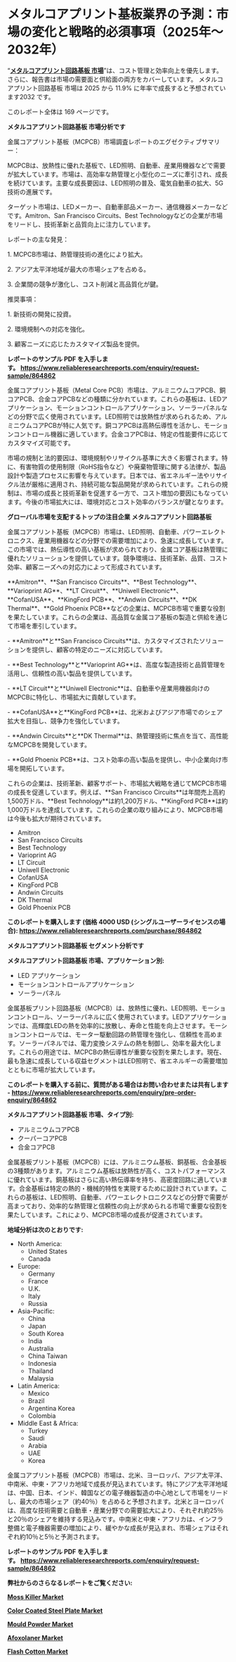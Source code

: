<p><h1>メタルコアプリント基板業界の予測：市場の変化と戦略的必須事項（2025年～2032年）</h1></p><p>&ldquo;<strong><a href="https://www.reliableresearchreports.com/metal-core-printed-circuit-board-r864862?utm_campaign=110&utm_medium=9&utm_source=Github&utm_content=ia&utm_term=26012025&utm_id=metal-core-printed-circuit-board">メタルコアプリント回路基板 市場</a></strong>&rdquo;は、コスト管理と効率向上を優先します。 さらに、報告書は市場の需要面と供給面の両方をカバーしています。 メタルコアプリント回路基板 市場は 2025 から 11.9% に年率で成長すると予想されています2032 です。</p>
<p>このレポート全体は 169 ページです。</p>
<p><strong>メタルコアプリント回路基板 市場分析です</strong></p>
<p><p>金属コアプリント基板（MCPCB）市場調査レポートのエグゼクティブサマリー：  </p><p>MCPCBは、放熱性に優れた基板で、LED照明、自動車、産業用機器などで需要が拡大しています。市場は、高効率な熱管理と小型化のニーズに牽引され、成長を続けています。主要な成長要因は、LED照明の普及、電気自動車の拡大、5G技術の進展です。  </p><p>ターゲット市場は、LEDメーカー、自動車部品メーカー、通信機器メーカーなどです。Amitron、San Francisco Circuits、Best Technologyなどの企業が市場をリードし、技術革新と品質向上に注力しています。  </p><p>レポートの主な発見：  </p><p>1. MCPCB市場は、熱管理技術の進化により拡大。  </p><p>2. アジア太平洋地域が最大の市場シェアを占める。  </p><p>3. 企業間の競争が激化し、コスト削減と高品質化が鍵。  </p><p>推奨事項：  </p><p>1. 新技術の開発に投資。  </p><p>2. 環境規制への対応を強化。  </p><p>3. 顧客ニーズに応じたカスタマイズ製品を提供。</p></p>
<p><strong>レポートのサンプル PDF を入手します。&nbsp;<a href="https://www.reliableresearchreports.com/enquiry/request-sample/864862?utm_campaign=110&utm_medium=9&utm_source=Github&utm_content=ia&utm_term=26012025&utm_id=metal-core-printed-circuit-board">https://www.reliableresearchreports.com/enquiry/request-sample/864862</a></strong></p>
<p><p>金属コアプリント基板（Metal Core PCB）市場は、アルミニウムコアPCB、銅コアPCB、合金コアPCBなどの種類に分かれています。これらの基板は、LEDアプリケーション、モーションコントロールアプリケーション、ソーラーパネルなどの分野で広く使用されています。LED照明では放熱性が求められるため、アルミニウムコアPCBが特に人気です。銅コアPCBは高熱伝導性を活かし、モーションコントロール機器に適しています。合金コアPCBは、特定の性能要件に応じてカスタマイズ可能です。</p><p>市場の規制と法的要因は、環境規制やリサイクル基準に大きく影響されます。特に、有害物質の使用制限（RoHS指令など）や廃棄物管理に関する法律が、製品設計や製造プロセスに影響を与えています。日本では、省エネルギー法やリサイクル法が厳格に適用され、持続可能な製品開発が求められています。これらの規制は、市場の成長と技術革新を促進する一方で、コスト増加の要因にもなっています。今後の市場拡大には、環境対応とコスト効率のバランスが鍵となります。</p></p>
<p><strong>グローバル市場を支配するトップの注目企業 メタルコアプリント回路基板</strong></p>
<p><p>金属コアプリント基板（MCPCB）市場は、LED照明、自動車、パワーエレクトロニクス、産業用機器などの分野での需要増加により、急速に成長しています。この市場では、熱伝導性の高い基板が求められており、金属コア基板は熱管理に優れたソリューションを提供しています。競争環境は、技術革新、品質、コスト効率、顧客ニーズへの対応力によって形成されています。</p><p>**Amitron**、**San Francisco Circuits**、**Best Technology**、**Varioprint AG**、**LT Circuit**、**Uniwell Electronic**、**CofanUSA**、**KingFord PCB**、**Andwin Circuits**、**DK Thermal**、**Gold Phoenix PCB**などの企業は、MCPCB市場で重要な役割を果たしています。これらの企業は、高品質な金属コア基板の製造と供給を通じて市場を牽引しています。</p><p>- **Amitron**と**San Francisco Circuits**は、カスタマイズされたソリューションを提供し、顧客の特定のニーズに対応しています。</p><p>- **Best Technology**と**Varioprint AG**は、高度な製造技術と品質管理を活用し、信頼性の高い製品を提供しています。</p><p>- **LT Circuit**と**Uniwell Electronic**は、自動車や産業用機器向けのMCPCBに特化し、市場拡大に貢献しています。</p><p>- **CofanUSA**と**KingFord PCB**は、北米およびアジア市場でのシェア拡大を目指し、競争力を強化しています。</p><p>- **Andwin Circuits**と**DK Thermal**は、熱管理技術に焦点を当て、高性能なMCPCBを開発しています。</p><p>- **Gold Phoenix PCB**は、コスト効率の高い製品を提供し、中小企業向け市場を開拓しています。</p><p>これらの企業は、技術革新、顧客サポート、市場拡大戦略を通じてMCPCB市場の成長を促進しています。例えば、**San Francisco Circuits**は年間売上高約1,500万ドル、**Best Technology**は約1,200万ドル、**KingFord PCB**は約1,000万ドルを達成しています。これらの企業の取り組みにより、MCPCB市場は今後も拡大が期待されています。</p></p>
<p><ul><li>Amitron</li><li>San Francisco Circuits</li><li>Best Technology</li><li>Varioprint AG</li><li>LT Circuit</li><li>Uniwell Electronic</li><li>CofanUSA</li><li>KingFord PCB</li><li>Andwin Circuits</li><li>DK Thermal</li><li>Gold Phoenix PCB</li></ul></p>
<p><strong>このレポートを購入します (価格 4000 USD (シングルユーザーライセンスの場合):&nbsp;<a href="https://www.reliableresearchreports.com/purchase/864862?utm_campaign=110&utm_medium=9&utm_source=Github&utm_content=ia&utm_term=26012025&utm_id=metal-core-printed-circuit-board">https://www.reliableresearchreports.com/purchase/864862</a></strong></p>
<p><strong>メタルコアプリント回路基板 セグメント分析です</strong></p>
<p><strong>メタルコアプリント回路基板 市場、アプリケーション別:</strong></p>
<p><ul><li>LED アプリケーション</li><li>モーションコントロールアプリケーション</li><li>ソーラーパネル</li></ul></p>
<p><p>金属基板プリント回路基板（MCPCB）は、放熱性に優れ、LED照明、モーションコントロール、ソーラーパネルに広く使用されています。LEDアプリケーションでは、高輝度LEDの熱を効率的に放散し、寿命と性能を向上させます。モーションコントロールでは、モーター駆動回路の熱管理を強化し、信頼性を高めます。ソーラーパネルでは、電力変換システムの熱を制御し、効率を最大化します。これらの用途では、MCPCBの熱伝導性が重要な役割を果たします。現在、最も急速に成長している収益セグメントはLED照明で、省エネルギーの需要増加とともに市場が拡大しています。</p></p>
<p><strong>このレポートを購入する前に、質問がある場合はお問い合わせまたは共有します - <a href="https://www.reliableresearchreports.com/enquiry/pre-order-enquiry/864862?utm_campaign=110&utm_medium=9&utm_source=Github&utm_content=ia&utm_term=26012025&utm_id=metal-core-printed-circuit-board">https://www.reliableresearchreports.com/enquiry/pre-order-enquiry/864862</a></strong></p>
<p><strong>メタルコアプリント回路基板 市場、タイプ別:</strong></p>
<p><ul><li>アルミニウムコアPCB</li><li>クーパーコアPCB</li><li>合金コアPCB</li></ul></p>
<p><p>金属基板プリント基板（MCPCB）には、アルミニウム基板、銅基板、合金基板の3種類があります。アルミニウム基板は放熱性が高く、コストパフォーマンスに優れています。銅基板はさらに高い熱伝導率を持ち、高密度回路に適しています。合金基板は特定の熱的・機械的特性を実現するために設計されています。これらの基板は、LED照明、自動車、パワーエレクトロニクスなどの分野で需要が高まっており、効率的な熱管理と信頼性の向上が求められる市場で重要な役割を果たしています。これにより、MCPCB市場の成長が促進されています。</p></p>
<p><strong>地域分析は次のとおりです:</strong></p>
<p><ul>
    <li>
        North America:
        <ul>
            <li>United States</li>
            <li>Canada</li>
        </ul>
    </li>
    <li>
        Europe:
        <ul>
            <li>Germany</li>
            <li>France</li>
            <li>U.K.</li>
            <li>Italy</li>
            <li>Russia</li>
        </ul>
    </li>
    <li>
        Asia-Pacific:
        <ul>
            <li>China</li>
            <li>Japan</li>
            <li>South Korea</li>
            <li>India</li>
            <li>Australia</li>
            <li>China Taiwan</li>
            <li>Indonesia</li>
            <li>Thailand</li>
            <li>Malaysia</li>
        </ul>
    </li>
    <li>
        Latin America:
        <ul>
            <li>Mexico</li>
            <li>Brazil</li>
            <li>Argentina Korea</li>
            <li>Colombia</li>
        </ul>
    </li>
    <li>
        Middle East & Africa:
        <ul>
            <li>Turkey</li>
            <li>Saudi</li>
            <li>Arabia</li>
            <li>UAE</li>
            <li>Korea</li>
        </ul>
    </li>
    </ul></p>
<p><p>金属コアプリント基板（MCPCB）市場は、北米、ヨーロッパ、アジア太平洋、中南米、中東・アフリカ地域で成長が見込まれています。特にアジア太平洋地域は、中国、日本、インド、韓国などの電子機器製造の中心地として市場をリードし、最大の市場シェア（約40％）を占めると予想されます。北米とヨーロッパは、高度な技術需要と自動車・産業分野での需要拡大により、それぞれ約25％と20％のシェアを維持する見込みです。中南米と中東・アフリカは、インフラ整備と電子機器需要の増加により、緩やかな成長が見込まれ、市場シェアはそれぞれ約10％と5％と予測されます。</p></p>
<p><strong>レポートのサンプル PDF を入手します。&nbsp;<a href="https://www.reliableresearchreports.com/enquiry/request-sample/864862?utm_campaign=110&utm_medium=9&utm_source=Github&utm_content=ia&utm_term=26012025&utm_id=metal-core-printed-circuit-board">https://www.reliableresearchreports.com/enquiry/request-sample/864862</a></strong></p>
<p><strong></strong></p>
<p><strong></strong></p>
<p><strong></strong></p>
<p><strong></strong></p>
<p><strong>弊社からのさらなるレポートをご覧ください:</strong></p>
<p><strong><p><a href="https://github.com/mayabungard8092/Market-Research-Report-List-1/blob/main/moss-killer-market.md?utm_campaign=110&utm_medium=9&utm_source=Github&utm_content=ia&utm_term=26012025&utm_id=metal-core-printed-circuit-board">Moss Killer Market</a></p><p><a href="https://github.com/FosterFahey91/Market-Research-Report-List-1/blob/main/color-coated-steel-plate-market.md?utm_campaign=110&utm_medium=9&utm_source=Github&utm_content=ia&utm_term=26012025&utm_id=metal-core-printed-circuit-board">Color Coated Steel Plate Market</a></p><p><a href="https://github.com/mathastilley812967/Market-Research-Report-List-1/blob/main/mould-powder-market.md?utm_campaign=110&utm_medium=9&utm_source=Github&utm_content=ia&utm_term=26012025&utm_id=metal-core-printed-circuit-board">Mould Powder Market</a></p><p><a href="https://github.com/kathiestrine5ty/Market-Research-Report-List-1/blob/main/afoxolaner-market.md?utm_campaign=110&utm_medium=9&utm_source=Github&utm_content=ia&utm_term=26012025&utm_id=metal-core-printed-circuit-board">Afoxolaner Market</a></p><p><a href="https://github.com/tamiaknaub6/Market-Research-Report-List-1/blob/main/flash-cotton-market.md?utm_campaign=110&utm_medium=9&utm_source=Github&utm_content=ia&utm_term=26012025&utm_id=metal-core-printed-circuit-board">Flash Cotton Market</a></p></strong></p>